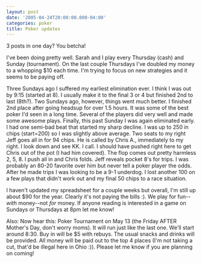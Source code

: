 ```yaml
---
layout: post
date: '2005-04-24T20:00:00.000-04:00'
categories: poker
title: Poker updates
---
```


3 posts in one day? You betcha!

I've been doing pretty well. Sarah and I play every Thursday (cash) and Sunday (tournament). On the last couple Thursdays I've doubled my money to a whopping $10 each time. I'm trying to focus on new strategies and it seems to be paying off.

Three Sundays ago I suffered my earliest elimination ever. I think I was out by 9:15 (started at 8). I usually make it to the final 3 or 4 but finished 2nd to last (8th?). Two Sundays ago, however, things went much better. I finished 2nd place after going headsup for over 1.5 hours. It was some of the best poker I'd seen in a long time. Several of the players did very well and made some awesome plays. Finally, this past Sunday I was again eliminated early. I had one semi-bad beat that started my sharp decline. I was up to 250 in chips (start=200) so I was slightly above average. Two seats to my right Jeff goes all in for 94 chips. He is called by Chris A., immediately to my right. I look down and see KK. I call. I should have pushed right here to get Chris out of the pot (I had him covered). The flop comes out pretty harmless 2, 5, 8. I push all in and Chris folds. Jeff reveals pocket 8's for trips. I was probably an 80-20 favorite over him but never tell a poker player the odds. After he made trips I was looking to be a 9-1 underdog. I lost another 100 on a few plays that didn't work out and my final 50 chips to a race situation.

I haven't updated my spreadsheet for a couple weeks but overall, I'm still up about $90 for the year. Clearly it's not paying the bills :). We play for fun--*with* money--not *for* money. If anyone reading is interested in a game on Sundays or Thursdays at 8pm let me know!

Also: Now hear this: Poker Tournament on May 13 (the Friday AFTER Mother's Day, don't worry moms). It will run just like the last one. We'll start around 8:30. Buy in will be $5 with rebuys. The usual snacks and drinks will be provided. All money will be paid out to the top 4 places (I'm not taking a cut, that'd be illegal here in Ohio :)). Please let me know if you are planning on coming!